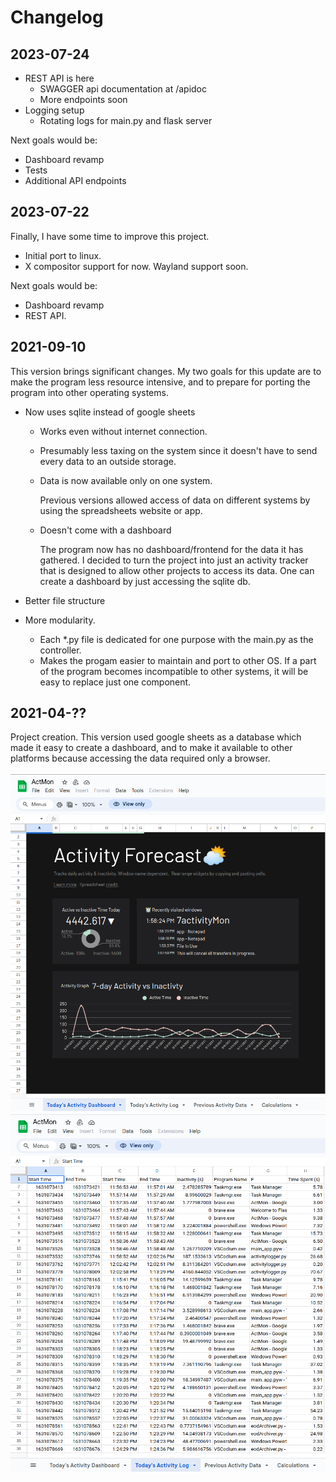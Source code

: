 # Changelog

## 2023-07-24

- REST API is here 
    - SWAGGER api documentation at /apidoc
    - More endpoints soon
- Logging setup
    - Rotating logs for main.py and flask server

Next goals would be: 

- Dashboard revamp 
- Tests
- Additional API endpoints

## 2023-07-22

Finally, I have some time to improve this project.

- Initial port to linux. 
- X compositor support for now. Wayland support soon.

Next goals would be: 

- Dashboard revamp 
- REST API.

## 2021-09-10

This version brings significant changes. My two goals for this update are
to make the program less resource intensive, and to prepare for porting the
program into other operating systems.

- Now uses sqlite instead of google sheets

    - Works even without internet connection.
    - Presumably less taxing on the system since it doesn't have to send every
    data to an outside storage. 
    - Data is now available only on one system. 

        Previous versions allowed access of data on different systems by using
        the  spreadsheets website or app.

    - Doesn't come with a dashboard 

        The program now has no dashboard/frontend for the data it has 
        gathered. I decided to turn the project into just an
        activity tracker that is designed to allow other projects to access its
        data. One can create a dashboard by just accessing the sqlite db.

- Better file structure 

- More modularity. 

    - Each *.py file is dedicated for one purpose with the main.py as the 
    controller.
    - Makes the progam easier to maintain and port to other OS. If a part of 
    the program becomes incompatible to other systems, it will be easy to 
    replace just one component.

## 2021-04-??

Project creation. This version used google sheets as a database which made it easy
to create a dashboard, and to make it available to other platforms because 
accessing the data required only a browser. 

![old-dashboard](img/old-dashboard.png)
![old-dashboard-2](img/old-dashboard-2.png)

